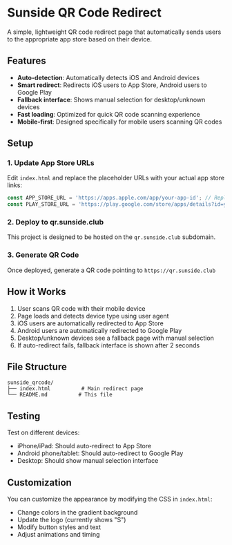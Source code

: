 # Sunside QR Code Redirect

A simple, lightweight QR code redirect page that automatically sends users to the appropriate app store based on their device.

## Features

- **Auto-detection**: Automatically detects iOS and Android devices
- **Smart redirect**: Redirects iOS users to App Store, Android users to Google Play
- **Fallback interface**: Shows manual selection for desktop/unknown devices
- **Fast loading**: Optimized for quick QR code scanning experience
- **Mobile-first**: Designed specifically for mobile users scanning QR codes

## Setup

### 1. Update App Store URLs

Edit `index.html` and replace the placeholder URLs with your actual app store links:

```javascript
const APP_STORE_URL = 'https://apps.apple.com/app/your-app-id'; // Replace with your iOS app URL
const PLAY_STORE_URL = 'https://play.google.com/store/apps/details?id=your.package.name'; // Replace with your Android app URL
```

### 2. Deploy to qr.sunside.club

This project is designed to be hosted on the `qr.sunside.club` subdomain.

### 3. Generate QR Code

Once deployed, generate a QR code pointing to `https://qr.sunside.club`

## How it Works

1. User scans QR code with their mobile device
2. Page loads and detects device type using user agent
3. iOS users are automatically redirected to App Store
4. Android users are automatically redirected to Google Play
5. Desktop/unknown devices see a fallback page with manual selection
6. If auto-redirect fails, fallback interface is shown after 2 seconds

## File Structure

```
sunside_qrcode/
├── index.html          # Main redirect page
└── README.md          # This file
```

## Testing

Test on different devices:
- iPhone/iPad: Should auto-redirect to App Store
- Android phone/tablet: Should auto-redirect to Google Play
- Desktop: Should show manual selection interface

## Customization

You can customize the appearance by modifying the CSS in `index.html`:
- Change colors in the gradient background
- Update the logo (currently shows "S")
- Modify button styles and text
- Adjust animations and timing
